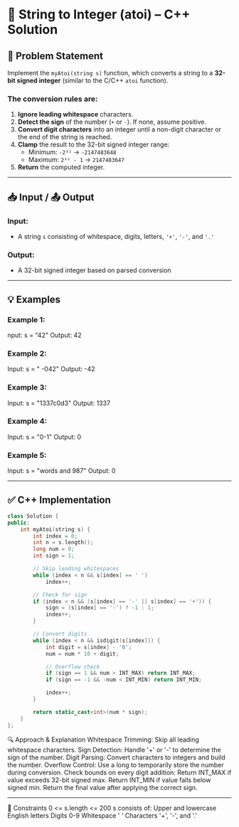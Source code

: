 # 🔢 String to Integer (atoi) – C++ Solution

## 📝 Problem Statement

Implement the `myAtoi(string s)` function, which converts a string to a **32-bit signed integer** (similar to the C/C++ `atoi` function).

### The conversion rules are:
1. **Ignore leading whitespace** characters.
2. **Detect the sign** of the number (`+` or `-`). If none, assume positive.
3. **Convert digit characters** into an integer until a non-digit character or the end of the string is reached.
4. **Clamp** the result to the 32-bit signed integer range:  
   - Minimum: `-2³¹` → `-2147483648`  
   - Maximum: `2³¹ - 1` → `2147483647`
5. **Return** the computed integer.

---

## 📥 Input / 📤 Output

### Input:
- A string `s` consisting of whitespace, digits, letters, `'+'`, `'-'`, and `'.'`

### Output:
- A 32-bit signed integer based on parsed conversion

---

## 💡 Examples

### Example 1:
nput: s = "42"
Output: 42

### Example 2:
Input: s = " -042"
Output: -42


### Example 3:
Input: s = "1337c0d3"
Output: 1337

### Example 4:
Input: s = "0-1"
Output: 0

### Example 5:
Input: s = "words and 987"
Output: 0

---

## ✅ C++ Implementation

```cpp
class Solution {
public:
    int myAtoi(string s) {
        int index = 0;
        int n = s.length();
        long num = 0;
        int sign = 1;

        // Skip leading whitespaces
        while (index < n && s[index] == ' ')
            index++;

        // Check for sign
        if (index < n && (s[index] == '-' || s[index] == '+')) {
            sign = (s[index] == '-') ? -1 : 1;
            index++;
        }

        // Convert digits
        while (index < n && isdigit(s[index])) {
            int digit = s[index] - '0';
            num = num * 10 + digit;

            // Overflow check
            if (sign == 1 && num > INT_MAX) return INT_MAX;
            if (sign == -1 && -num < INT_MIN) return INT_MIN;

            index++;
        }

        return static_cast<int>(num * sign);
    }
};
```
🔍 Approach & Explanation
Whitespace Trimming: Skip all leading whitespace characters.
Sign Detection: Handle '+' or '-' to determine the sign of the number.
Digit Parsing: Convert characters to integers and build the number.
Overflow Control:
   Use a long to temporarily store the number during conversion.
   Check bounds on every digit addition:
      Return INT_MAX if value exceeds 32-bit signed max.
      Return INT_MIN if value falls below signed min.
Return the final value after applying the correct sign.

---

📌 Constraints
0 <= s.length <= 200
s consists of:
   Upper and lowercase English letters
   Digits 0-9
   Whitespace ' '
   Characters '+', '-', and '.'

